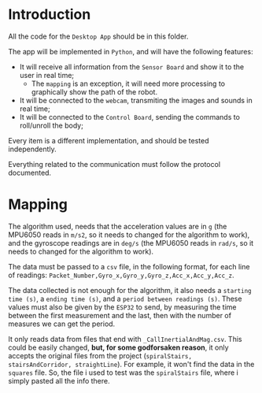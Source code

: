 # Introduction

All the code for the `Desktop App` should be in this folder.

The app will be implemented in `Python`, and will have the following features:
 - It will receive all information from the `Sensor Board` and show it to the user in real time;
    - The `mapping` is an exception, it will need more processing to graphically show the path of the robot.
 - It will be connected to the `webcam`, transmiting the images and sounds in real time;
 - It will be connected to the `Control Board`, sending the commands to roll/unroll the body;

Every item is a different implementation, and should be tested independently.

Everything related to the communication must follow the protocol documented.

# Mapping

The algorithm used, needs that the acceleration values are in `g` (the MPU6050 reads in `m/s2`, so it needs to changed for the algorithm to work), and the gyroscope readings are in `deg/s` (the MPU6050 reads in `rad/s`, so it needs to changed for the algorithm to work).

The data must be passed to a `csv` file, in the following format, for each line of readings:
`Packet_Number,Gyro_x,Gyro_y,Gyro_z,Acc_x,Acc_y,Acc_z`.

The data collected is not enough for the algorithm, it also needs a `starting time (s)`, a `ending time (s)`, and a `period between readings (s)`. These values must also be given by the `ESP32` to send, by measuring the time between the first measurement and the last, then with the number of measures we can get the period.

It only reads data from files that end with `_CallInertialAndMag.csv`. This could be easily changed, **but, for some godforsaken reason**, it only accepts the original files from the project (`spiralStairs, stairsAndCorridor, straightLine`). For example, it won't find the data in the `squares` file. So, the file i used to test was the `spiralStairs` file, where i simply pasted all the info there.
